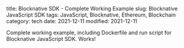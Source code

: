 title: Blocknative SDK - Complete Working Example
slug: Blocknative JavaScript SDK
tags: JavaScript, Blocknative, Ethereum, Blockchain
category: tech
date: 2021-12-11
modified: 2021-12-11

Complete working example, including Dockerfile and run script for Blocknative JavaScript SDK.  Works!

<script src="https://gist.github.com/jac18281828/4b456936ab449ef93965dd04a9792831.js"></script>

